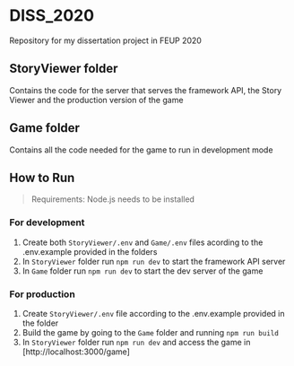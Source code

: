 # DISS_2020

Repository for my dissertation project in FEUP 2020

## StoryViewer folder
Contains the code for the server that serves the framework API, the Story Viewer and the production version of the game

## Game folder
Contains all the code needed for the game to run in development mode

## How to Run
> Requirements: Node.js needs to be installed

### For development
1. Create both `StoryViewer/.env` and `Game/.env` files acording to the .env.example provided in the folders
2. In `StoryViewer` folder run `npm run dev` to start the framework API server
3. In `Game` folder run `npm run dev` to start the dev server of the game

### For production
1. Create `StoryViewer/.env` file according to the .env.example provided in the folder
2. Build the game by going to the `Game` folder and running `npm run build`
3. In `StoryViewer` folder run `npm run dev` and access the game in [http://localhost:3000/game]